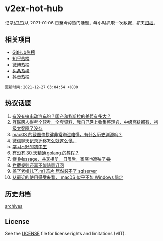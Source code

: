 # v2ex-hot-hub

 记录[V2EX](https://www.v2ex.com/)从 2021-01-06 日至今的热门话题。每小时抓取一次数据，按天[归档](archives)。
 
 ## 相关项目

- [GitHub热榜](https://github.com/lonnyzhang423/github-hot-hub)
- [知乎热榜](https://github.com/lonnyzhang423/zhihu-hot-hub)
- [微博热榜](https://github.com/lonnyzhang423/weibo-hot-hub)
- [头条热榜](https://github.com/lonnyzhang423/toutiao-hot-hub)
- [抖音热榜](https://github.com/lonnyzhang423/douyin-hot-hub)


 `更新时间：2021-12-27 03:04:54 +0800`

## 热议话题

1. [有没有搞电动汽车的？国产和特斯拉的差距有多大？](https://www.v2ex.com/t/824492)
1. [互联网人得考个软考，全套资料，我自己网上收集整理的，中级高级都有，初级太智障了没存](https://www.v2ex.com/t/824483)
1. [macOS 的截图快捷键非常晦涩难懂，有什么历史渊源吗？](https://www.v2ex.com/t/824516)
1. [微信聊天记录迁移怎么就这么慢。](https://www.v2ex.com/t/824473)
1. [学习不好的初中生](https://www.v2ex.com/t/824502)
1. [有没有 30 天精通 golang 的教程？](https://www.v2ex.com/t/824475)
1. [继 iMessage，共享相册，日历后，家庭也遭殃了😂](https://www.v2ex.com/t/824506)
1. [拦截规则还真不能随意订阅](https://www.v2ex.com/t/824463)
1. [盖了老帽儿了.m1 芯片 居然装不了 sqlserver](https://www.v2ex.com/t/824480)
1. [从最近的使用感受来看， macOS 似乎不如 Windows 稳定](https://www.v2ex.com/t/824535)

## 历史归档

[archives](archives)

## License

See the [LICENSE](LICENSE) file for license rights and limitations (MIT).

